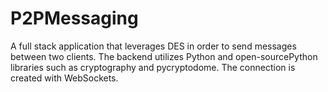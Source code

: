 # P2PMessaging

A full stack application that leverages DES in order to send messages between two clients. The backend utilizes Python and open-sourcePython libraries such as cryptography and pycryptodome. The connection is created with WebSockets.
